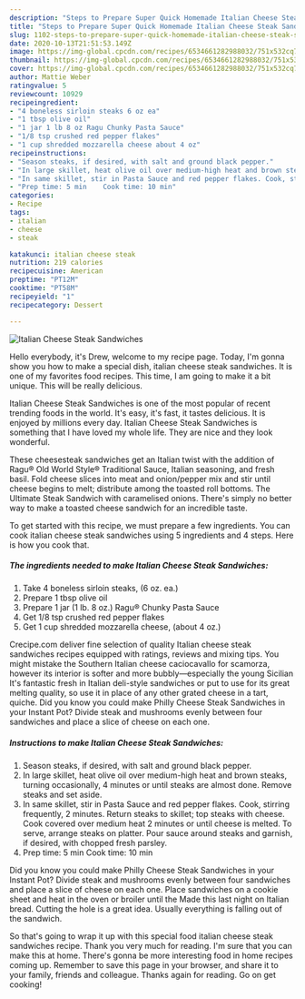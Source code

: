 ```yaml
---
description: "Steps to Prepare Super Quick Homemade Italian Cheese Steak Sandwiches"
title: "Steps to Prepare Super Quick Homemade Italian Cheese Steak Sandwiches"
slug: 1102-steps-to-prepare-super-quick-homemade-italian-cheese-steak-sandwiches
date: 2020-10-13T21:51:53.149Z
image: https://img-global.cpcdn.com/recipes/6534661282988032/751x532cq70/italian-cheese-steak-sandwiches-recipe-main-photo.jpg
thumbnail: https://img-global.cpcdn.com/recipes/6534661282988032/751x532cq70/italian-cheese-steak-sandwiches-recipe-main-photo.jpg
cover: https://img-global.cpcdn.com/recipes/6534661282988032/751x532cq70/italian-cheese-steak-sandwiches-recipe-main-photo.jpg
author: Mattie Weber
ratingvalue: 5
reviewcount: 10929
recipeingredient:
- "4 boneless sirloin steaks 6 oz ea"
- "1 tbsp olive oil"
- "1 jar 1 lb 8 oz Ragu Chunky Pasta Sauce"
- "1/8 tsp crushed red pepper flakes"
- "1 cup shredded mozzarella cheese about 4 oz"
recipeinstructions:
- "Season steaks, if desired, with salt and ground black pepper."
- "In large skillet, heat olive oil over medium-high heat and brown steaks, turning occasionally, 4 minutes or until steaks are almost done. Remove steaks and set aside."
- "In same skillet, stir in Pasta Sauce and red pepper flakes. Cook, stirring frequently, 2 minutes. Return steaks to skillet; top steaks with cheese. Cook covered over medium heat 2 minutes or until cheese is melted. To serve, arrange steaks on platter. Pour sauce around steaks and garnish, if desired, with chopped fresh parsley."
- "Prep time: 5 min    Cook time: 10 min"
categories:
- Recipe
tags:
- italian
- cheese
- steak

katakunci: italian cheese steak 
nutrition: 219 calories
recipecuisine: American
preptime: "PT12M"
cooktime: "PT58M"
recipeyield: "1"
recipecategory: Dessert

---
```



![Italian Cheese Steak Sandwiches](https://img-global.cpcdn.com/recipes/6534661282988032/751x532cq70/italian-cheese-steak-sandwiches-recipe-main-photo.jpg)

Hello everybody, it's Drew, welcome to my recipe page. Today, I'm gonna show you how to make a special dish, italian cheese steak sandwiches. It is one of my favorites food recipes. This time, I am going to make it a bit unique. This will be really delicious.

Italian Cheese Steak Sandwiches is one of the most popular of recent trending foods in the world. It's easy, it's fast, it tastes delicious. It is enjoyed by millions every day. Italian Cheese Steak Sandwiches is something that I have loved my whole life. They are nice and they look wonderful.

These cheesesteak sandwiches get an Italian twist with the addition of Ragu® Old World Style® Traditional Sauce, Italian seasoning, and fresh basil. Fold cheese slices into meat and onion/pepper mix and stir until cheese begins to melt; distribute among the toasted roll bottoms. The Ultimate Steak Sandwich with caramelised onions. There&#39;s simply no better way to make a toasted cheese sandwich for an incredible taste.


To get started with this recipe, we must prepare a few ingredients. You can cook italian cheese steak sandwiches using 5 ingredients and 4 steps. Here is how you cook that.

<!--inarticleads1-->

##### The ingredients needed to make Italian Cheese Steak Sandwiches:

1. Take 4 boneless sirloin steaks, (6 oz. ea.)
1. Prepare 1 tbsp olive oil
1. Prepare 1 jar (1 lb. 8 oz.) Ragu® Chunky Pasta Sauce
1. Get 1/8 tsp crushed red pepper flakes
1. Get 1 cup shredded mozzarella cheese, (about 4 oz.)


Crecipe.com deliver fine selection of quality Italian cheese steak sandwiches recipes equipped with ratings, reviews and mixing tips. You might mistake the Southern Italian cheese caciocavallo for scamorza, however its interior is softer and more bubbly—especially the young Sicilian It&#39;s fantastic fresh in Italian deli-style sandwiches or put to use for its great melting quality, so use it in place of any other grated cheese in a tart, quiche. Did you know you could make Philly Cheese Steak Sandwiches in your Instant Pot? Divide steak and mushrooms evenly between four sandwiches and place a slice of cheese on each one. 

<!--inarticleads2-->

##### Instructions to make Italian Cheese Steak Sandwiches:

1. Season steaks, if desired, with salt and ground black pepper.
1. In large skillet, heat olive oil over medium-high heat and brown steaks, turning occasionally, 4 minutes or until steaks are almost done. Remove steaks and set aside.
1. In same skillet, stir in Pasta Sauce and red pepper flakes. Cook, stirring frequently, 2 minutes. Return steaks to skillet; top steaks with cheese. Cook covered over medium heat 2 minutes or until cheese is melted. To serve, arrange steaks on platter. Pour sauce around steaks and garnish, if desired, with chopped fresh parsley.
1. Prep time: 5 min    Cook time: 10 min


Did you know you could make Philly Cheese Steak Sandwiches in your Instant Pot? Divide steak and mushrooms evenly between four sandwiches and place a slice of cheese on each one. Place sandwiches on a cookie sheet and heat in the oven or broiler until the Made this last night on Italian bread. Cutting the hole is a great idea. Usually everything is falling out of the sandwich. 

So that's going to wrap it up with this special food italian cheese steak sandwiches recipe. Thank you very much for reading. I'm sure that you can make this at home. There's gonna be more interesting food in home recipes coming up. Remember to save this page in your browser, and share it to your family, friends and colleague. Thanks again for reading. Go on get cooking!
